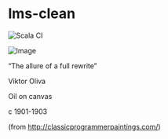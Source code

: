 # lms-clean

![Scala CI](https://github.com/TiarkRompf/lms-clean/workflows/Scala%20CI/badge.svg?branch=master)

![Image](https://67.media.tumblr.com/fff976b92c98b0977dcfb89119474165/tumblr_o5n9x9lnkV1ugyavxo1_500.jpg)

“The allure of a full rewrite”

Viktor Oliva

Oil on canvas

c 1901-1903

(from http://classicprogrammerpaintings.com/)
